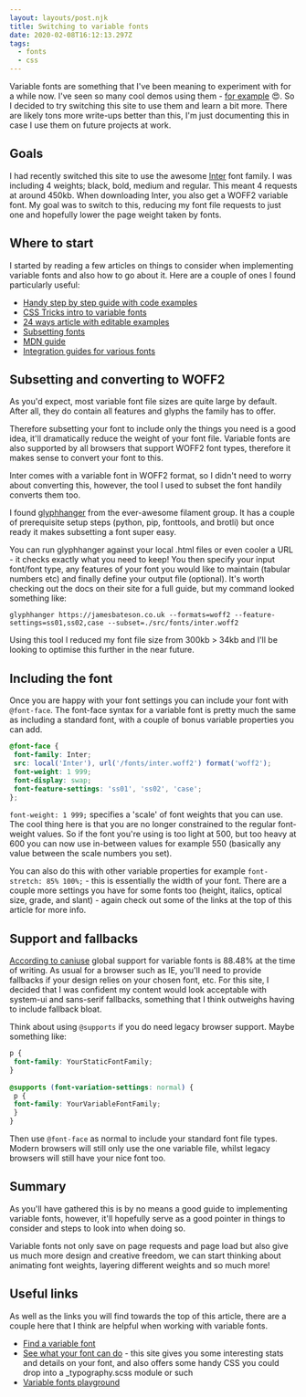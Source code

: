 ```yaml
---
layout: layouts/post.njk
title: Switching to variable fonts
date: 2020-02-08T16:12:13.297Z
tags:
  - fonts
  - css
---
```

Variable fonts are something that I've been meaning to experiment with for a while now. I've seen so many cool demos using them - [for example](https://codepen.io/cassie-codes/pen/jOEdPEJ?editors=0100) 😍. So I decided to try switching this site to use them and learn a bit more. There are likely tons more write-ups better than this, I'm just documenting this in case I use them on future projects at work.
 
## Goals
 
I had recently switched this site to use the awesome [Inter](https://rsms.me/inter/) font family. I was including 4 weights; black, bold, medium and regular. This meant 4 requests at around 450kb. When downloading Inter, you also get a WOFF2 variable font. My goal was to switch to this, reducing my font file requests to just one and hopefully lower the page weight taken by fonts.
 
## Where to start
 
I started by reading a few articles on things to consider when implementing variable fonts and also how to go about it. Here are a couple of ones I found particularly useful:
 
- [Handy step by step guide with code examples](https://medium.com/clear-left-thinking/how-to-use-variable-fonts-in-the-real-world-e6d73065a604)
- [CSS Tricks intro to variable fonts](https://css-tricks.com/one-file-many-options-using-variable-fonts-web/)
- [24 ways article with editable examples](https://24ways.org/2019/an-introduction-to-variable-fonts/)
- [Subsetting fonts](https://michaeljherold.com/2015/05/04/creating-a-subset-font/)
- [MDN guide](https://developer.mozilla.org/en-US/docs/Web/CSS/CSS_Fonts/Variable_Fonts_Guide)
- [Integration guides for various fonts](https://variablefonts.dev/)
 
## Subsetting and converting to WOFF2
 
As you'd expect, most variable font file sizes are quite large by default. After all, they do contain all features and glyphs the family has to offer.
 
Therefore subsetting your font to include only the things you need is a good idea, it'll dramatically reduce the weight of your font file. Variable fonts are also supported by all browsers that support WOFF2 font types, therefore it makes sense to convert your font to this.
 
Inter comes with a variable font in WOFF2 format, so I didn't need to worry about converting this, however, the tool I used to subset the font handily converts them too.
 
I found [glyphhanger](https://github.com/filamentgroup/glyphhanger) from the ever-awesome filament group. It has a couple of prerequisite setup steps (python, pip, fonttools, and brotli) but once ready it makes subsetting a font super easy.
 
You can run glyphhanger against your local .html files or even cooler a URL - it checks exactly what you need to keep! You then specify your input font/font type, any features of your font you would like to maintain (tabular numbers etc) and finally define your output file (optional). It's worth checking out the docs on their site for a full guide, but my command looked something like:
 
``` text
glyphhanger https://jamesbateson.co.uk --formats=woff2 --feature-settings=ss01,ss02,case --subset=./src/fonts/inter.woff2
```
 
Using this tool I reduced my font file size from 300kb > 34kb and I'll be looking to optimise this further in the near future.
 
## Including the font
 
Once you are happy with your font settings you can include your font with `@font-face`. The font-face syntax for a variable font is pretty much the same as including a standard font, with a couple of bonus variable properties you can add.
 
``` scss
@font-face {
 font-family: Inter;
 src: local('Inter'), url('/fonts/inter.woff2') format('woff2');
 font-weight: 1 999;
 font-display: swap;
 font-feature-settings: 'ss01', 'ss02', 'case';
};
```
 
`font-weight: 1 999;` specifies a 'scale' of font weights that you can use. The cool thing here is that you are no longer constrained to the regular font-weight values. So if the font you're using is too light at 500, but too heavy at 600 you can now use in-between values for example 550 (basically any value between the scale numbers you set).
 
You can also do this with other variable properties for example `font-stretch: 85% 100%;` - this is essentially the width of your font. There are a couple more settings you have for some fonts too (height, italics, optical size, grade, and slant) - again check out some of the links at the top of this article for more info.
 
## Support and fallbacks
 
[According to caniuse](https://caniuse.com/#feat=variable-fonts) global support for variable fonts is 88.48% at the time of writing. As usual for a browser such as IE, you'll need to provide fallbacks if your design relies on your chosen font, etc. For this site, I decided that I was confident my content would look acceptable with system-ui and sans-serif fallbacks, something that I think outweighs having to include fallback bloat.
 
Think about using `@supports` if you do need legacy browser support. Maybe something like:
 
``` scss
p {
 font-family: YourStaticFontFamily;
}
 
@supports (font-variation-settings: normal) {
 p {
 font-family: YourVariableFontFamily;
 }
}
```
 
Then use `@font-face` as normal to include your standard font file types. Modern browsers will still only use the one variable file, whilst legacy browsers will still have your nice font too.
 
## Summary
 
As you'll have gathered this is by no means a good guide to implementing variable fonts, however, it'll hopefully serve as a good pointer in things to consider and steps to look into when doing so.
 
Variable fonts not only save on page requests and page load but also give us much more design and creative freedom, we can start thinking about animating font weights, layering different weights and so much more!
 
## Useful links
 
As well as the links you will find towards the top of this article, there are a couple here that I think are helpful when working with variable fonts.
 
- [Find a variable font](https://v-fonts.com/)
- [See what your font can do](https://wakamaifondue.com/) - this site gives you some interesting stats and details on your font, and also offers some handy CSS you could drop into a _typography.scss module or such
- [Variable fonts playground](https://www.axis-praxis.org/specimens/__DEFAULT__)
